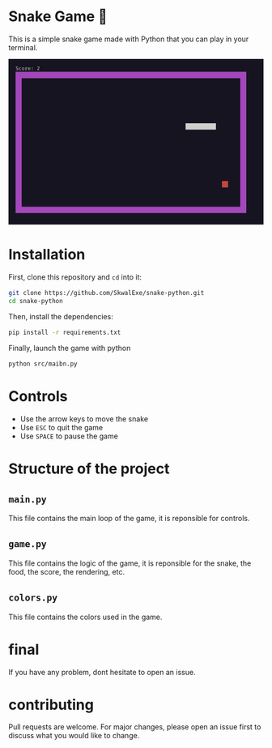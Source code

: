 # Snake Game 🐍

This is a simple snake game made with Python that you can play in your terminal.

![demo](assets/demo.gif)

# Installation

First, clone this repository and `cd` into it:

```bash
git clone https://github.com/SkwalExe/snake-python.git
cd snake-python
```

Then, install the dependencies:

```bash
pip install -r requirements.txt
```

Finally, launch the game with python
    
```bash
python src/maibn.py
```

# Controls

- Use the arrow keys to move the snake
- Use `ESC` to quit the game
- Use `SPACE` to pause the game

# Structure of the project

## `main.py`

This file contains the main loop of the game, it is reponsible for controls.

## `game.py`

This file contains the logic of the game, it is reponsible for the snake, the food, the score, the rendering, etc.

## `colors.py`

This file contains the colors used in the game.

# final

If you have any problem, dont hesitate to open an issue.

# contributing

Pull requests are welcome. For major changes, please open an issue first to discuss what you would like to change.    